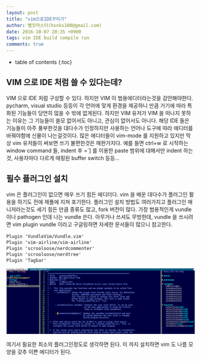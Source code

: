 ```yaml
---
layout: post
title: "vim으로IDE꾸미기"
author: 뻘짓마스터(hsnks100@gmail.com)
date: 2016-10-07 20:35 +0900
tags: vim IDE build compile run
comments: true
---
```

* table of contents
{:toc}

## VIM 으로 IDE 처럼 쓸 수 있다는데?  
VIM 으로 IDE 처럼 구성할 수 있다. 하지만 VIM 이 범용에디터라는것을 감안해야한다. pycharm, visual studio 등등이 각 언어에 맞게 환경을 제공하니 만큼 거기에 따라 특화된 기능들이 당연히 많을 수 밖에 없게된다.
하지만 VIM 유저가 VIM 을 떠나지 못하는 이유는 그 기능들이 쓸모 없어서도 아니고, 관심이 없어서도 아니다. 해당 IDE 들은 기능들이 아주 풍부한것을 대다수가 인정하지만 사용하는 언어나 도구에 따라 에디터를 바꿔야함에 신물이 나는걸것이다. 많은 에디터들이 vim-mode 를 지원하고 있지만 막상 vim 유저들이 써보면 쓰기 불편한것은 매한가지다.
예를 들면 ctrl+w 로 시작하는 window command 들, indent 후 =`] 를 이용한 paste 범위에 대해서만 indent 하는것, 사용자마다 다르게 매핑된 buffer switch 등등... 

## 필수 플러그인 설치

vim 은 플러그인이 없으면 매우 쓰기 힘든 에디터다. vim 을 배운 대다수가 플러그인 활용을 하기도 전에 제풀에 지쳐 포기한다. 플러그인 설치 방법도 여러가지고 플러그인 매니저라는것도 세기 힘든 만큼 종류도 많고, fork 버전이 많다.
가장 범용적인게 vundle 이나 pathogen 인데 나는 vundle 쓴다. 아무거나 쓰셔도 무방한데, vundle 을 쓰시려면 vim plugin vundle 이라고 구글링하면 자세한 문서들이 많으니 참고한다.

```
Plugin 'VundleVim/Vundle.vim'
Plugin 'vim-airline/vim-airline'
Plugin 'scrooloose/nerdcommenter'
Plugin 'scrooloose/nerdtree'
Plugin 'Tagbar'
```

![](../images/vim_ide.png)

여기서 필요한 최소의 플러그인정도로 생각하면 된다.
이 까지 설치하면 vim 도 나름 모양을 갖추 이쁜 에디터가 된다.










##


